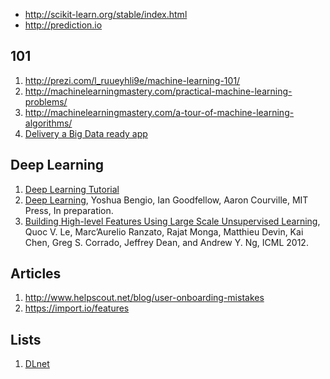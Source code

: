 - http://scikit-learn.org/stable/index.html
- http://prediction.io

## 101

1. http://prezi.com/l_ruueyhli9e/machine-learning-101/
1. http://machinelearningmastery.com/practical-machine-learning-problems/
1. http://machinelearningmastery.com/a-tour-of-machine-learning-algorithms/
1. [Delivery a Big Data ready app](http://slides.com/gchomatas/delivering-a-big-data-ready-minimum-viable-product)

## Deep Learning

1. [Deep Learning Tutorial](http://deeplearning.net/tutorial/deeplearning.pdf)
1. [Deep Learning](http://www.iro.umontreal.ca/~bengioy/dlbook/), Yoshua Bengio, Ian Goodfellow, Aaron Courville, MIT Press, In preparation.
1. [Building High-level Features Using Large Scale Unsupervised Learning](http://research.google.com/archive/unsupervised_icml2012.pdf), Quoc V. Le, Marc’Aurelio Ranzato, Rajat Monga, Matthieu Devin, Kai Chen, Greg S. Corrado, Jeffrey Dean, and Andrew Y. Ng, ICML 2012.

## Articles

1. http://www.helpscout.net/blog/user-onboarding-mistakes
1. https://import.io/features


## Lists

1. [DLnet](http://deeplearning.net/reading-list/)

